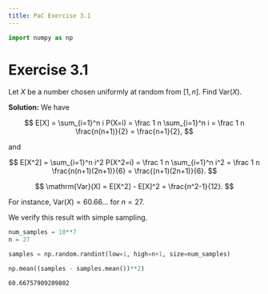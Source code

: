 ```yaml
---
title: PaC Exercise 3.1
---
```


```python
import numpy as np
```

# Exercise 3.1

Let $X$ be a number chosen uniformly at random from $[1,n]$. Find $\mathrm{Var}(X)$.

**Solution:** We have

$$
E[X] = \sum_{i=1}^n i P(X=i) = \frac 1 n \sum_{i=1}^n i = \frac 1 n \frac{n(n+1)}{2} = \frac{n+1}{2},
$$

and

$$
E[X^2] = \sum_{i=1}^n i^2 P(X^2=i) = \frac 1 n \sum_{i=1}^n i^2 = \frac 1 n \frac{n(n+1)(2n+1)}{6}
 = \frac{(n+1)(2n+1)}{6}.
$$

$$
\mathrm{Var}(X) = E[X^2] - E[X]^2 = \frac{n^2-1}{12}.
$$

For instance, $\mathrm{Var}(X)= 60.66\dots$ for $n=27$.

We verify this result with simple sampling.


```python
num_samples = 10**7
n = 27

samples = np.random.randint(low=1, high=n+1, size=num_samples)

np.mean((samples - samples.mean())**2)
```




    60.66757909209802




```python

```
